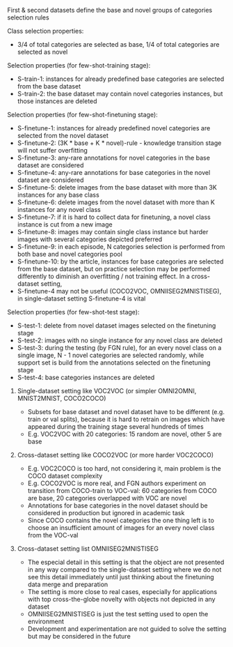 
First & second datasets define the base and novel groups of categories selection rules

Class selection properties:
- 3/4 of total categories are selected as base, 1/4 of total categories are selected as novel

Selection properties (for few-shot-training stage):
- S-train-1: instances for already predefined base categories are selected from the base dataset
- S-train-2: the base dataset may contain novel categories instances, but those instances are deleted  

Selection properties (for few-shot-finetuning stage):
- S-finetune-1: instances for already predefined novel categories are selected from the novel dataset
- S-finetune-2: (3K * base + K * novel)-rule - knowledge transition stage will not suffer overfitting
- S-finetune-3: any-rare annotations for novel categories in the base dataset are considered  
- S-finetune-4: any-rare annotations for base categories in the novel dataset are considered
- S-finetune-5: delete images from the base dataset with more than 3K instances for any base class 
- S-finetune-6: delete images from the novel dataset with more than K instances for any novel class 
- S-finetune-7: if it is hard to collect data for finetuning, a novel class instance is cut from a new image
- S-finetune-8: images may contain single class instance but harder images with several categories depicted preferred
- S-finetune-9: in each episode, N categories selection is performed from both base and novel categories pool 
- S-finetune-10: by the article, instances for base categories are selected from the base dataset, but on practice
selection may be performed differently to diminish an overfitting / not training effect. In a cross-dataset setting,
- S-finetune-4 may not be useful (COCO2VOC, OMNIISEG2MNISTISEG), in single-dataset setting S-finetune-4 is vital       
                                  
Selection properties (for few-shot-test stage):
- S-test-1: delete from novel dataset images selected on the finetuning stage
- S-test-2: images with no single instance for any novel class are deleted
- S-test-3: during the testing (by FGN rule), for an every novel class on a single image, N - 1 novel categories 
are selected randomly, while support set is build from the annotations selected on the finetuning stage
- S-test-4: base categories instances are deleted

1)  Single-dataset setting like VOC2VOC (or simpler OMNI2OMNI, MNIST2MNIST, COCO2COCO)
    - Subsets for base dataset and novel dataset have to be different (e.g. train or val splits), because
    it is hard to retrain on images which have appeared during the training stage several hundreds of times
    - E.g. VOC2VOC with 20 categories: 15 random are novel, other 5 are base 
               
2) Cross-dataset setting like COCO2VOC (or more harder VOC2COCO)
    - E.g. VOC2COCO is too hard, not considering it, main problem is the COCO dataset complexity
    - E.g. COCO2VOC is more real, and FGN authors experiment on transition from COCO-train to VOC-val: 
    60 categories from COCO are base, 20 categories overlapped with VOC are novel   
    - Annotations for base categories in the novel dataset should be considered in production but ignored in academic task  
    - Since COCO contains the novel categories the one thing left is to choose 
    an insufficient amount of images for an every novel class from the VOC-val 
    
3) Cross-dataset setting list OMNIISEG2MNISTISEG
    - The especial detail in this setting is that the object are not presented 
    in any way compared to the single-dataset setting where we do not see this 
    detail immediately until just thinking about the finetuning data merge and preparation
    - The setting is more close to real cases, especially for applications with top 
    cross-the-globe novelty with objects not depicted in any dataset 
    - OMNIISEG2MNISTISEG is just the test setting used to open the environment
    - Development and experimentation are not guided to solve the setting but may be considered in the future 
